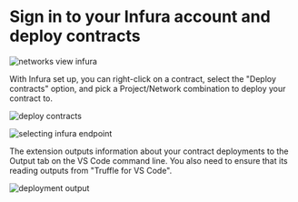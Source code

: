 # Sign in to your Infura account and deploy contracts

![networks view infura](https://trufflesuite.com/blog/build-on-web3-with-truffle-vs-code-extension/networks-view-infura.png)

With Infura set up, you can right-click on a contract, select the "Deploy contracts" option, and pick a Project/Network combination to deploy your contract to.

![deploy contracts](https://trufflesuite.com/blog/build-on-web3-with-truffle-vs-code-extension/deploy-contracts.png)

![selecting infura endpoint](https://trufflesuite.com/blog/build-on-web3-with-truffle-vs-code-extension/selecting-infura-endpoint.png)

The extension outputs information about your contract deployments to the Output tab on the VS Code command line. You also need to ensure that its reading outputs from "Truffle for VS Code".

![deployment output](https://trufflesuite.com/blog/build-on-web3-with-truffle-vs-code-extension/deployment-output.png)

